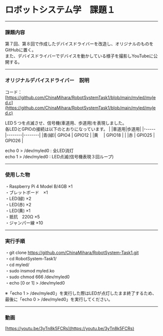 # ロボットシステム学　課題１

---

### 課題内容

第７回、第８回で作成したデバイスドライバーを改造し、オリジナルのものをGitHubに置く。  
また、デバイスドライバーでデバイスを動かしている様子を撮影しYouTubeに公開する。

---

### オリジナルデバイスドライバー　説明

コード：[https://github.com/ChinaMihara/RobotSystemTask1/blob/main/myled/myled.c](https://github.com/ChinaMihara/RobotSystemTask1/blob/main/myled/myled.c)  
  
LED５つを点滅させ、信号機(車道用、歩道用)を表現しました。  
各LEDとGPIOの接続は以下のとおりになっています。
| |車道用|歩道用|
|------|--------|--------|
|青(緑)| GPIO4  | GPIO12 |
|黄　  | GPIO18 |        |
|赤    | GPIO25 | GPIO26 |

echo 0 > /dev/myled0 : 全LED消灯  
echo 1 > /dev/myled0 : LED点滅(信号機表現３回ループ)  

---

### 使用した物

・Raspberry Pi 4 Model B/4GB ×1  
・ブレットボード　×1  
・LED(緑) ×2  
・LED(赤) ×2  
・LED(黄) ×1  
・抵抗　220Ω ×5  
・ジャンパー線 ×10  

---
### 実行手順 
・git clone  https://github.com/ChinaMihara/RobotSystem-Task1.git  
・cd RobotSystem-Task1/  
・cd myled/  
・sudo insmod myled.ko  
・sudo chmod 666 /dev/myled0  
・echo [0 or 1] > /dev/myled0  
  
※「echo 1 > /dev/myled0」を実行した際はLEDが点灯したまま終了するため、最後に「echo 0 > /dev/myled0」を実行してください。

---
### 動画
[https://youtu.be/3yTn8k5FCRs](https://youtu.be/3yTn8k5FCRs)

